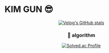# KIM GUN :sunglasses:
<div align="center">
  
  [![Velog's GitHub stats](https://velog-readme-stats.vercel.app/api?name=gunkim95)](https://github.com/gunkim95/velog-readme-stats)
  ### 💪 algorithm
  [![Solved.ac Profile](http://mazassumnida.wtf/api/v2/generate_badge?boj=rlarjs7879)](https://solved.ac/rlarjs7879/)

</div>
